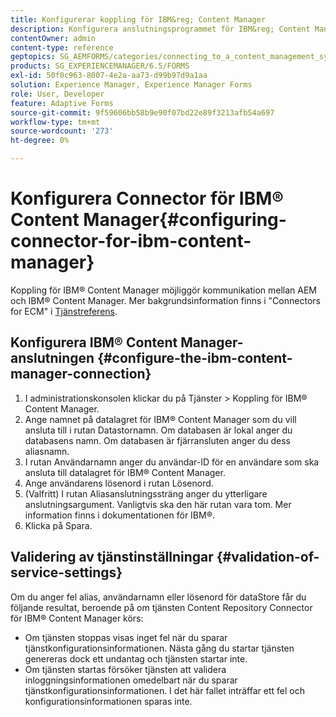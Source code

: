 ```yaml
---
title: Konfigurerar koppling för IBM&reg; Content Manager
description: Konfigurera anslutningsprogrammet för IBM&reg; Content Manager för att möjliggöra kommunikation mellan AEM och IBM&reg; Content Manager.
contentOwner: admin
content-type: reference
geptopics: SG_AEMFORMS/categories/connecting_to_a_content_management_system
products: SG_EXPERIENCEMANAGER/6.5/FORMS
exl-id: 50f0c963-8007-4e2a-aa73-d99b97d9a1aa
solution: Experience Manager, Experience Manager Forms
role: User, Developer
feature: Adaptive Forms
source-git-commit: 9f59606bb58b9e90f07bd22e89f3213afb54a697
workflow-type: tm+mt
source-wordcount: '273'
ht-degree: 0%

---
```


# Konfigurera Connector för IBM® Content Manager{#configuring-connector-for-ibm-content-manager}

Koppling för IBM® Content Manager möjliggör kommunikation mellan AEM och IBM® Content Manager. Mer bakgrundsinformation finns i &quot;Connectors for ECM&quot; i [Tjänstreferens](https://www.adobe.com/go/learn_aemforms_services_63).

## Konfigurera IBM® Content Manager-anslutningen {#configure-the-ibm-content-manager-connection}

1. I administrationskonsolen klickar du på Tjänster > Koppling för IBM® Content Manager.
1. Ange namnet på datalagret för IBM® Content Manager som du vill ansluta till i rutan Datastornamn. Om databasen är lokal anger du databasens namn. Om databasen är fjärransluten anger du dess aliasnamn.
1. I rutan Användarnamn anger du användar-ID för en användare som ska ansluta till datalagret för IBM® Content Manager.
1. Ange användarens lösenord i rutan Lösenord.
1. (Valfritt) I rutan Aliasanslutningssträng anger du ytterligare anslutningsargument. Vanligtvis ska den här rutan vara tom. Mer information finns i dokumentationen för IBM®.
1. Klicka på Spara.

## Validering av tjänstinställningar {#validation-of-service-settings}

Om du anger fel alias, användarnamn eller lösenord för dataStore får du följande resultat, beroende på om tjänsten Content Repository Connector för IBM® Content Manager körs:

* Om tjänsten stoppas visas inget fel när du sparar tjänstkonfigurationsinformationen. Nästa gång du startar tjänsten genereras dock ett undantag och tjänsten startar inte.
* Om tjänsten startas försöker tjänsten att validera inloggningsinformationen omedelbart när du sparar tjänstkonfigurationsinformationen. I det här fallet inträffar ett fel och konfigurationsinformationen sparas inte.
